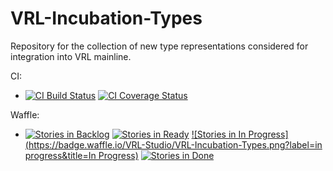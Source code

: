 # VRL-Incubation-Types
Repository for the collection of new type representations considered for integration into VRL mainline.

CI:
* [![CI Build Status](https://travis-ci.org/VRL-Studio/VRL-Incubation-Types.svg?branch=master)](https://travis-ci.org/VRL-Studio/VRL-Incubation-Types)
[![CI Coverage Status](https://coveralls.io/repos/VRL-Studio/VRL-Incubation-Types/badge.png)](https://coveralls.io/r/VRL-Studio/VRL-Incubation-Types)

Waffle:
* [![Stories in Backlog](https://badge.waffle.io/VRL-Studio/VRL-Incubation-Types.png?label=backlog&title=Backlog)](http://waffle.io/VRL-Studio/VRL-Incubation-Types)
[![Stories in Ready](https://badge.waffle.io/VRL-Studio/VRL-Incubation-Types.png?label=ready&title=Ready)](http://waffle.io/VRL-Studio/VRL-Incubation-Types)
[![Stories in In Progress](https://badge.waffle.io/VRL-Studio/VRL-Incubation-Types.png?label=in progress&title=In Progress)](http://waffle.io/VRL-Studio/VRL-Incubation-Types)
[![Stories in Done](https://badge.waffle.io/VRL-Studio/VRL-Incubation-Types.png?label=done&title=Done)](http://waffle.io/VRL-Studio/VRL-Incubation-Types)
